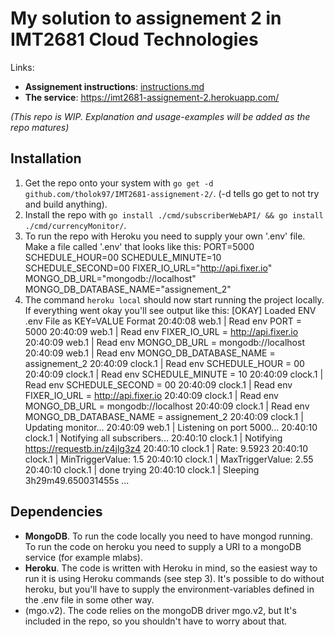 # My solution to assignement 2 in IMT2681 Cloud Technologies

Links:

* **Assignement instructions**: [instructions.md](./instructions.md)
* **The service**: <https://imt2681-assignement-2.herokuapp.com/>

*(This repo is WIP. Explanation and usage-examples will be added as the repo matures)*

## Installation

1. Get the repo onto your system with `go get -d github.com/tholok97/IMT2681-assignement-2/`. (-d tells go get to not try and build anything).
2. Install the repo with `go install ./cmd/subscriberWebAPI/ && go install ./cmd/currencyMonitor/`.
3. To run the repo with Heroku you need to supply your own '.env' file. Make a file called '.env' that looks like this: 
    PORT=5000
    SCHEDULE_HOUR=00
    SCHEDULE_MINUTE=10
    SCHEDULE_SECOND=00
    FIXER_IO_URL="http://api.fixer.io"
    MONGO_DB_URL="mongodb://localhost"
    MONGO_DB_DATABASE_NAME="assignement_2"
4. The command `heroku local` should now start running the project locally. If everything went okay you'll see output like this: 
    [OKAY] Loaded ENV .env File as KEY=VALUE Format
    20:40:08 web.1     |  Read env  PORT  =  5000
    20:40:09 web.1     |  Read env  FIXER_IO_URL  =  http://api.fixer.io
    20:40:09 web.1     |  Read env  MONGO_DB_URL  =  mongodb://localhost
    20:40:09 web.1     |  Read env  MONGO_DB_DATABASE_NAME  =  assignement_2
    20:40:09 clock.1   |  Read env  SCHEDULE_HOUR  =  00
    20:40:09 clock.1   |  Read env  SCHEDULE_MINUTE  =  10
    20:40:09 clock.1   |  Read env  SCHEDULE_SECOND  =  00
    20:40:09 clock.1   |  Read env  FIXER_IO_URL  =  http://api.fixer.io
    20:40:09 clock.1   |  Read env  MONGO_DB_URL  =  mongodb://localhost
    20:40:09 clock.1   |  Read env  MONGO_DB_DATABASE_NAME  =  assignement_2
    20:40:09 clock.1   |  Updating monitor...
    20:40:09 web.1     |  Listening on port 5000...
    20:40:10 clock.1   |  Notifying all subscribers...
    20:40:10 clock.1   |  Notifying  https://requestb.in/z4jlg3z4
    20:40:10 clock.1   |    Rate:  9.5923
    20:40:10 clock.1   |    MinTriggerValue:  1.5
    20:40:10 clock.1   |    MaxTriggerValue:  2.55
    20:40:10 clock.1   |    done trying
    20:40:10 clock.1   |  Sleeping  3h29m49.650031455s ...

## Dependencies

* **MongoDB**. To run the code locally you need to have mongod running. To run the code on heroku you need to supply a URI to a mongoDB service (for example mlabs).
* **Heroku**. The code is written with Heroku in mind, so the easiest way to run it is using Heroku commands (see step 3). It's possible to do without heroku, but you'll have to supply the environment-variables defined in the .env file in some other way.
* (mgo.v2). The code relies on the mongoDB driver mgo.v2, but It's included in the repo, so you shouldn't have to worry about that.
